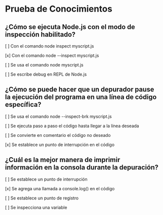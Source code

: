 # Prueba de Conocimientos

## ¿Cómo se ejecuta Node.js con el modo de inspección habilitado?

[ ] Con el comando node inspect myscript.js

[x] Con el comando node --inspect myscript.js

[ ] Se usa el comando node myscript.js

[ ] Se escribe debug en REPL de Node.js

## ¿Cómo se puede hacer que un depurador pause la ejecución del programa en una línea de código específica?

[ ] Se usa el comando node --inspect-brk myscript.js

[ ] Se ejecuta paso a paso el código hasta llegar a la línea deseada

[ ] Se convierte en comentario el código no deseado

[x] Se establece un punto de interrupción en el código

## ¿Cuál es la mejor manera de imprimir información en la consola durante la depuración?

[ ] Se establece un punto de interrupción

[x] Se agrega una llamada a console.log() en el código

[ ] Se establece un punto de registro

[ ] Se inspecciona una variable

